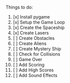 Things to do:

1. [x] Install pygame
2. [x] Setup the Game Loop
3. [x] Create the Spaceship
4. [x] Create Lasers
5. [ ] Create Obstacles
6. [ ] Create Aliens
7. [ ] Create Mystery Ship
8. [ ] Check for Collisions
9. [ ] Game Over
10. [ ] Add Scoring
11. [ ] Add High Scores
12. [ ] Add Sound Effects